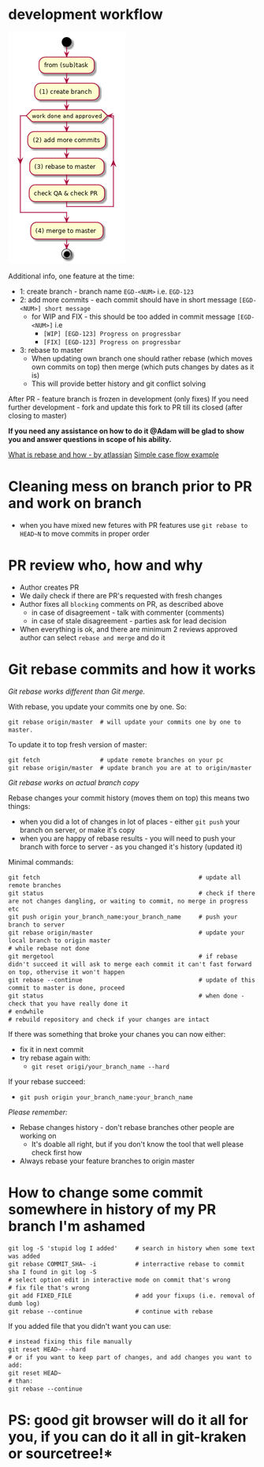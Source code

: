 # development workflow

![alt text](./Images/workflow.png "workflow")

Additional info, one feature at the time:
* 1: create branch - branch name `EGD-<NUM>` i.e. `EGD-123`
* 2: add more commits - each commit should have in short message `[EGD-<NUM>] short message`
    * for WIP and FIX - this should be too added in commit message `[EGD-<NUM>]` i.e
        * `[WIP] [EGD-123] Progress on progressbar`
        * `[FIX] [EGD-123] Progress on progressbar`
* 3: rebase to master
    * When updating own branch one should rather rebase (which moves own commits on top) then merge (which puts changes by dates as it is)
    * This will provide better history and git conflict solving

After PR - feature branch is frozen in development (only fixes)
If you need further development - fork and update this fork to PR till its closed (after closing to master)

**If you need any assistance on how to do it @Adam will be glad to show you and answer questions in scope of his ability.**

[What is rebase and how - by atlassian](https://www.atlassian.com/git/tutorials/merging-vs-rebasing)
[Simple case flow example](https://makandracards.com/makandra/36003-recommended-git-workflow-for-feature-branches)

# Cleaning mess on branch prior to PR and work on branch 

* when you have mixed new fetures with PR features use `git rebase to HEAD~N` to move commits in proper order

# PR review who, how and why

* Author creates PR
* We daily check if there are PR's requested with fresh changes
* Author fixes all `blocking` comments on PR, as described above
    * in case of disagreement - talk with commenter (comments)
    * in case of stale disagreement - parties ask for lead decision
* When everything is ok, and there are minimum 2 reviews approved author can select `rebase and merge` and do it

# Git rebase commits and how it works

*Git rebase works different than Git merge.*

With rebase, you update your commits one by one. So:
```
git rebase origin/master  # will update your commits one by one to master.
```

To update it to top fresh version of master:
```
git fetch                 # update remote branches on your pc
git rebase origin/master  # update branch you are at to origin/master
```

*Git rebase works on actual branch copy*

Rebase changes your commit history (moves them on top) this means two things:  
* when you did a lot of changes in lot of places - either `git push` your branch on server, or make it's copy  
* when you are happy of rebase results - you will need to push your branch with force to server - as you changed it's history (updated it)  

Minimal commands:
```
git fetch                                             # update all remote branches  
git status                                            # check if there are not changes dangling, or waiting to commit, no merge in progress etc  
git push origin your_branch_name:your_branch_name     # push your branch to server  
git rebase origin/master                              # update your local branch to origin master  
# while rebase not done
git mergetool                                         # if rebase didn't succeed it will ask to merge each commit it can't fast forward on top, othervise it won't happen  
git rebase --continue                                 # update of this commit to master is done, proceed  
git status                                            # when done - check that you have really done it  
# endwhile  
# rebuild repository and check if your changes are intact
```

If there was something that broke your chanes you can now either:
* fix it in next commit
* try rebase again with:
    * `git reset origi/your_branch_name --hard`

If your rebase succeed:
* `git push origin your_branch_name:your_branch_name`

*Please remember:*
* Rebase changes history - don't rebase branches other people are working on
    * It's doable all right, but if you don't know the tool that well please check first how
* Always rebase your feature branches to origin master

# How to change some commit somewhere in history of my PR branch I'm ashamed

```
git log -S 'stupid log I added'     # search in history when some text was added
git rebase COMMIT_SHA~ -i           # interractive rebase to commit sha I found in git log -S
# select option edit in interactive mode on commit that's wrong
# fix file that's wrong
git add FIXED_FILE                  # add your fixups (i.e. removal of dumb log)
git rebase --continue               # continue with rebase
```

If you added file that you didn't want you can use:
```
# instead fixing this file manually
git reset HEAD~ --hard
# or if you want to keep part of changes, and add changes you want to add:
git reset HEAD~
# than:
git rebase --continue
```

# PS: good git browser will do it all for you, if you can do it all in git-kraken or sourcetree!*
